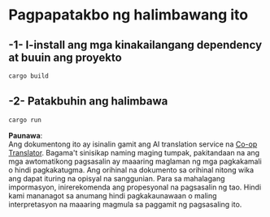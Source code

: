 <!--
CO_OP_TRANSLATOR_METADATA:
{
  "original_hash": "6240e78bb87f91bece16f8742472aeef",
  "translation_date": "2025-08-18T18:36:23+00:00",
  "source_file": "03-GettingStarted/06-http-streaming/solution/rust/calculator-httpserver/README.md",
  "language_code": "tl"
}
-->
# Pagpapatakbo ng halimbawang ito

## -1- I-install ang mga kinakailangang dependency at buuin ang proyekto

```bash
cargo build
```

## -2- Patakbuhin ang halimbawa

```bash
cargo run
```

**Paunawa**:  
Ang dokumentong ito ay isinalin gamit ang AI translation service na [Co-op Translator](https://github.com/Azure/co-op-translator). Bagama't sinisikap naming maging tumpak, pakitandaan na ang mga awtomatikong pagsasalin ay maaaring maglaman ng mga pagkakamali o hindi pagkakatugma. Ang orihinal na dokumento sa orihinal nitong wika ang dapat ituring na opisyal na sanggunian. Para sa mahalagang impormasyon, inirerekomenda ang propesyonal na pagsasalin ng tao. Hindi kami mananagot sa anumang hindi pagkakaunawaan o maling interpretasyon na maaaring magmula sa paggamit ng pagsasaling ito.